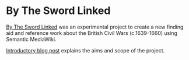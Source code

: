 # By The Sword Linked

[By The Sword Linked](https://www.bytheswordlinked.uk/) was an experimental project to create a new finding aid and reference work about the British Civil Wars (c.1639-1660) using Semantic MediaWiki.

[Introductory blog post](https://bytheswordlinked.hcommons.org/2019/02/26/introduction/) explains the aims and scope of the project.
